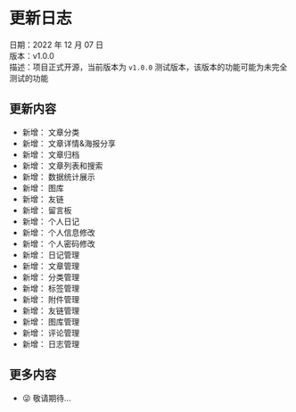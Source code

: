 # 更新日志

日期：2022 年 12 月 07 日<br/>
版本：v1.0.0<br/>
描述：项目正式开源，当前版本为 `v1.0.0` 测试版本，该版本的功能可能为未完全测试的功能

## 更新内容

- 新增： 文章分类
- 新增： 文章详情&海报分享
- 新增： 文章归档
- 新增： 文章列表和搜索
- 新增： 数据统计展示
- 新增： 图库
- 新增： 友链
- 新增： 留言板
- 新增： 个人日记
- 新增： 个人信息修改
- 新增： 个人密码修改
- 新增： 日记管理
- 新增： 文章管理
- 新增： 分类管理
- 新增： 标签管理
- 新增： 附件管理
- 新增： 友链管理
- 新增： 图库管理
- 新增： 评论管理
- 新增： 日志管理

## 更多内容

- 😜 敬请期待...
